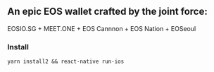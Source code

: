 ## An epic EOS wallet crafted by the joint force: 
EOSIO.SG + MEET.ONE + EOS Cannnon + EOS Nation + EOSeoul

### Install
```
yarn install2 && react-native run-ios
```
